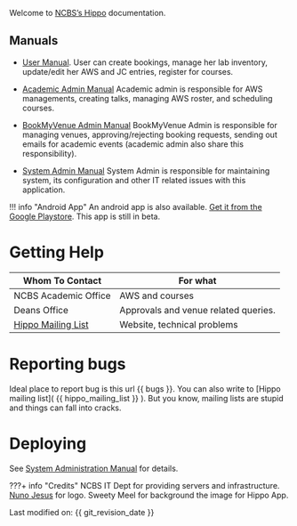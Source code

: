 Welcome to [NCBS’s Hippo](https://ncbs.res.in/hippo) documentation.

## Manuals

- [User Manual](user_manual). User can create bookings, manage her lab
  inventory, update/edit her AWS and JC entries, register for courses.
  
- [Academic Admin Manual](academic_admin_manual) Academic admin is responsible
  for AWS managements, creating talks, managing AWS roster, and scheduling courses.

- [BookMyVenue Admin Manual](bmv_admin_manual) BookMyVenue Admin is responsible
  for managing venues, approving/rejecting booking requests, sending out emails
  for academic events (academic admin also share this responsibility).

- [System Admin Manual](system_admin_manual) System Admin is responsible for
  maintaining system, its configuration and other IT related issues with this
  application.


!!! info "Android App"
    An android app is also available. [Get it from the Google
    Playstore](https://play.google.com/store/apps/details?id=com.dilawar.hippo&hl=en_IN).
    This app is still in beta.

# Getting Help

Whom To Contact                               | For what
----------------------------------------------|---------------------
NCBS Academic Office                          | AWS and courses
Deans Office                                  | Approvals and venue related queries.
[Hippo Mailing List](hippo@lists.ncbs.res.in) | Website, technical problems

# Reporting bugs 

Ideal place to report bug is this url {{ bugs }}. You can also write to [Hippo
mailing list]( {{ hippo_mailing_list }} ). But you know, mailing lists are
stupid and things can fall into cracks.

# Deploying 

See [System Administration Manual](system_admin_manual) for details.

???+ info "Credits"
    NCBS IT Dept for providing servers and infrastructure. [Nuno
    Jesus](https://github.com/nunojesus) for logo. Sweety Meel for background the
    image for Hippo App.


Last modified on: {{ git_revision_date }}
